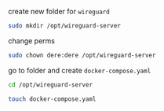 create new folder for `wireguard`
```sh
sudo mkdir /opt/wireguard-server
```

change perms
```sh
sudo chown dere:dere /opt/wireguard-server
```

go to folder and create `docker-compose.yaml`
```sh
cd /opt/wireguard-server
```
```sh
touch docker-compose.yaml
```


